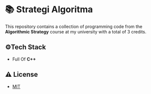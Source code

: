 # 📚 Strategi Algoritma

This repository contains a collection of programming code from the **Algorithmic Strategy** course at my university with a total of 3 credits.


## ⚙️Tech Stack

- Full Of **C++**


## ⚠️ License

- [MIT](https://choosealicense.com/licenses/mit/)
